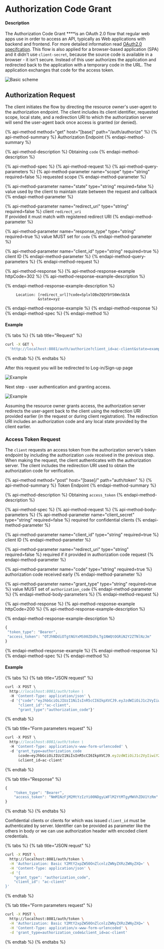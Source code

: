 # Authorization Code Grant

#### Description

The Authorization Code Grant ****is an OAuth 2.0 flow that regular web apps use in order to access an API, typically as Web applications with backend and frontend. For more detailed information read [OAuth2.0 specifcation](https://tools.ietf.org/html/rfc6749#section-4.1). This flow is also applied for a browser-based application \(SPA\) and it didn't use `client-secret`, because the source code is available in a browser - it isn't secure. Instead of this user authorizes the application and  redirected back to the application with a temporary code in the URL. The application exchanges that code for the access token. 

![Basic scheme](../../.gitbook/assets/untitled-diagram-page-3.svg)

## Authorization Request

The client initiates the flow by directing the resource owner's user-agent to the authorization endpoint. The client includes its client identifier, requested scope, local state, and a redirection URI to which the authorization server will send the user-agent back once access is granted \(or denied\).

{% api-method method="get" host="\[base\]" path="/auth/authorize" %}
{% api-method-summary %}
Authorization Endpoint
{% endapi-method-summary %}

{% api-method-description %}
Obtaining `code`
{% endapi-method-description %}

{% api-method-spec %}
{% api-method-request %}
{% api-method-query-parameters %}
{% api-method-parameter name="scope" type="string" required=false %}
requested scope
{% endapi-method-parameter %}

{% api-method-parameter name="state" type="string" required=false %}
value used by the client to maintain state between the request and callback
{% endapi-method-parameter %}

{% api-method-parameter name="redirect\_uri" type="string" required=false %}
client `redirect_uri`     
If provided it must match with registered redirect URI
{% endapi-method-parameter %}

{% api-method-parameter name="response\_type" type="string" required=true %}
value MUST set for `code`
{% endapi-method-parameter %}

{% api-method-parameter name="client\_id" type="string" required=true %}
client ID
{% endapi-method-parameter %}
{% endapi-method-query-parameters %}
{% endapi-method-request %}

{% api-method-response %}
{% api-method-response-example httpCode=302 %}
{% api-method-response-example-description %}

{% endapi-method-response-example-description %}

```
     Location: [redirect_url]?code=SplxlOBeZQQYbYS6WxSbIA
               &state=xyz
```
{% endapi-method-response-example %}
{% endapi-method-response %}
{% endapi-method-spec %}
{% endapi-method %}

#### Example

{% tabs %}
{% tab title="Request" %}
```bash
curl -X GET \
  'http://localhost:8081/auth/authorize?client_id=ac-client&state=example&response_type=code'
```
{% endtab %}
{% endtabs %}

After this request you will be redirected to Log-in/Sign-up page

![Example](../../.gitbook/assets/screenshot-2019-02-11-18.15.41.png)

Next step - user authentication and granting access.

![Example](../../.gitbook/assets/screenshot-2019-02-11-19.47.39.png)

  
Assuming the resource owner grants access, the authorization server redirects the user-agent back to the client using the redirection URI provided earlier \(in the request or during client registration\). The redirection URI includes an authorization code and any local state provided by the client earlier.

### Access Token Request

The `client` requests an access token from the authorization server's token endpoint by including the authorization `code` received in the previous step. When making the request, the client authenticates with the authorization server. The client includes the redirection URI used to obtain the authorization code for verification.

{% api-method method="post" host="\[base\]/" path="auth/token" %}
{% api-method-summary %}
Token Endpoint
{% endapi-method-summary %}

{% api-method-description %}
Obtaining `access_token`
{% endapi-method-description %}

{% api-method-spec %}
{% api-method-request %}
{% api-method-body-parameters %}
{% api-method-parameter name="client\_secret" type="string" required=false %}
required for confidential clients
{% endapi-method-parameter %}

{% api-method-parameter name="client\_id" type="string" required=true %}
client ID
{% endapi-method-parameter %}

{% api-method-parameter name="redirect\_uri" type="string" required=false %}
required if it provided in authorization code request
{% endapi-method-parameter %}

{% api-method-parameter name="code" type="string" required=true %}
authorization code received early
{% endapi-method-parameter %}

{% api-method-parameter name="grant\_type" type="string" required=true %}
value MUST set of `authorization_code`
{% endapi-method-parameter %}
{% endapi-method-body-parameters %}
{% endapi-method-request %}

{% api-method-response %}
{% api-method-response-example httpCode=200 %}
{% api-method-response-example-description %}

{% endapi-method-response-example-description %}

```javascript
{
 "token_type": "Bearer",
 "access_token": "OTJhNDdiOTgtNGYxMS00ZDdhLTg1NWQtOGRiN2Y2ZTNlNzJm"
}
```
{% endapi-method-response-example %}
{% endapi-method-response %}
{% endapi-method-spec %}
{% endapi-method %}

#### Example

{% tabs %}
{% tab title="JSON request" %}
```javascript
curl -X POST \
  http://localhost:8081/auth/token \
  -H 'Content-Type: application/json' \
  -d '{"code":"eyJhbGciOiJIUzI1NiIsInR5cCI6IkpXVCJ9.eyJzdWIiOiJ1c2VyIiwiY2xpIjoiYWMtY2xpZW50IiwiZXhwIjoxNTQ5ODk2NzA1LCJqdGkiOiJPRGMzT1RWa016WXRORGMyTkMwMFl6bG1MV0ZoTXpJdE5ESTBZbVJtTnpZNE1qUXgifQ.1lC4EJlwZJcxLW_WMgAALDM8OAuUcaSsjkhMI9RxERM",
      "client_id":"ac-client",
      "grant_type":"authorization_code"}'
```
{% endtab %}

{% tab title="Form parameters request" %}
```javascript
curl -X POST \
  http://localhost:8081/auth/token \
  -H 'Content-Type: application/x-www-form-urlencoded' \
  -d 'grant_type=authorization_code
      &code=eyJhbGciOiJIUzI1NiIsInR5cCI6IkpXVCJ9.eyJzdWIiOiJ1c2VyIiwiY2xpIjoiYWMtY2xpZW50IiwiZXhwIjoxNTQ5ODk3MDM4LCJqdGkiOiJNakpoTVRNNVpqY3RaRGcwT0MwME1qZzRMVGxrTkRRdFpESTRORGcwTldSaU9EVXoifQ.-W-QMB1oT_1iQoJXW0A59WfcZ0WHnOOy21-SLaOr9j0
      &client_id=ac-client'
```
{% endtab %}

{% tab title="Response" %}
```javascript
{
    "token_type": "Bearer",
    "access_token": "NmM1NzFjM2MtYzIzYi00NDgyLWFlM2YtMTgyMWVhZDU1YzRm"
}
```
{% endtab %}
{% endtabs %}

Confidential clients or clients for which was issued `client_id` must be authenticated by server. Identifier can be provided as parameter like the others in body or we can use authorization header with encoded client credentials.

{% tabs %}
{% tab title="JSON requst" %}
```bash
curl -X POST \
  http://localhost:8081/auth/token \
  -H 'Authorization: Basic Y2MtY2xpZW50OnZlcnlzZWNyZXRzZWNyZXQ=' \
  -H 'Content-Type: application/json' \
  -d '{
	"grant_type": "authorization_code",
	"client_id": "ac-client"
}'
```
{% endtab %}

{% tab title="Form parameters request" %}
```bash
curl -X POST \
  http://localhost:8081/auth/token \
  -H 'Authorization: Basic Y2MtY2xpZW50OnZlcnlzZWNyZXRzZWNyZXQ=' \
  -H 'Content-Type: application/x-www-form-urlencoded' \
  -d 'grant_type=authorization_code&client_id=ac-client'
```
{% endtab %}
{% endtabs %}

